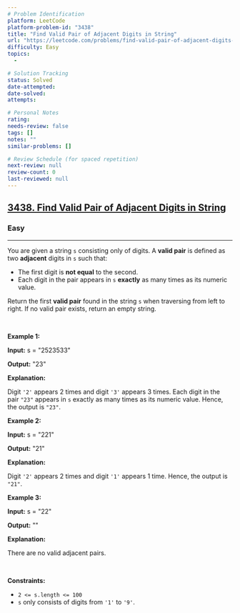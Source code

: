 ```yaml
---
# Problem Identification
platform: LeetCode
platform-problem-id: "3438"
title: "Find Valid Pair of Adjacent Digits in String"
url: "https://leetcode.com/problems/find-valid-pair-of-adjacent-digits-in-string"
difficulty: Easy
topics:
  -

# Solution Tracking
status: Solved
date-attempted:
date-solved:
attempts:

# Personal Notes
rating:
needs-review: false
tags: []
notes: ""
similar-problems: []

# Review Schedule (for spaced repetition)
next-review: null
review-count: 0
last-reviewed: null
---
```


<h2><a href="https://leetcode.com/problems/find-valid-pair-of-adjacent-digits-in-string">3438. Find Valid Pair of Adjacent Digits in String</a></h2><h3>Easy</h3><hr><p>You are given a string <code>s</code> consisting only of digits. A <strong>valid pair</strong> is defined as two <strong>adjacent</strong> digits in <code>s</code> such that:</p>

<ul>
	<li>The first digit is <strong>not equal</strong> to the second.</li>
	<li>Each digit in the pair appears in <code>s</code> <strong>exactly</strong> as many times as its numeric value.</li>
</ul>

<p>Return the first <strong>valid pair</strong> found in the string <code>s</code> when traversing from left to right. If no valid pair exists, return an empty string.</p>

<p>&nbsp;</p>
<p><strong class="example">Example 1:</strong></p>

<div class="example-block">
<p><strong>Input:</strong> <span class="example-io">s = &quot;2523533&quot;</span></p>

<p><strong>Output:</strong> <span class="example-io">&quot;23&quot;</span></p>

<p><strong>Explanation:</strong></p>

<p>Digit <code>&#39;2&#39;</code> appears 2 times and digit <code>&#39;3&#39;</code> appears 3 times. Each digit in the pair <code>&quot;23&quot;</code> appears in <code>s</code> exactly as many times as its numeric value. Hence, the output is <code>&quot;23&quot;</code>.</p>
</div>

<p><strong class="example">Example 2:</strong></p>

<div class="example-block">
<p><strong>Input:</strong> <span class="example-io">s = &quot;221&quot;</span></p>

<p><strong>Output:</strong> <span class="example-io">&quot;21&quot;</span></p>

<p><strong>Explanation:</strong></p>

<p>Digit <code>&#39;2&#39;</code> appears 2 times and digit <code>&#39;1&#39;</code> appears 1 time. Hence, the output is <code>&quot;21&quot;</code>.</p>
</div>

<p><strong class="example">Example 3:</strong></p>

<div class="example-block">
<p><strong>Input:</strong> <span class="example-io">s = &quot;22&quot;</span></p>

<p><strong>Output:</strong> <span class="example-io">&quot;&quot;</span></p>

<p><strong>Explanation:</strong></p>

<p>There are no valid adjacent pairs.</p>
</div>

<p>&nbsp;</p>
<p><strong>Constraints:</strong></p>

<ul>
	<li><code>2 &lt;= s.length &lt;= 100</code></li>
	<li><code>s</code> only consists of digits from <code>&#39;1&#39;</code> to <code>&#39;9&#39;</code>.</li>
</ul>
